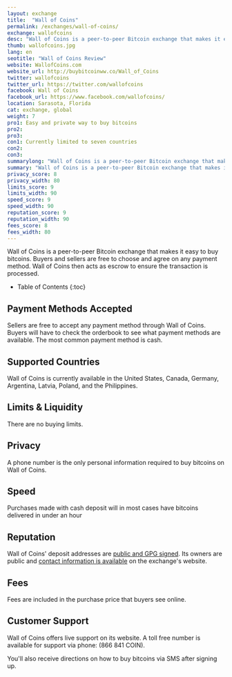 ```yaml
---
layout: exchange
title:  "Wall of Coins"
permalink: /exchanges/wall-of-coins/
exchange: wallofcoins
desc: "Wall of Coins is a peer-to-peer Bitcoin exchange that makes it easy to buy and sell bitcoins."
thumb: wallofcoins.jpg
lang: en
seotitle: "Wall of Coins Review"
website: WallofCoins.com
website_url: http://buybitcoinww.co/Wall_of_Coins
twitter: wallofcoins
twitter_url: https://twitter.com/wallofcoins
facebook: Wall of Coins
facebook_url: https://www.facebook.com/wallofcoins/
location: Sarasota, Florida
cat: exchange, global
weight: 7
pro1: Easy and private way to buy bitcoins
pro2: 
pro3: 
con1: Currently limited to seven countries
con2: 
con3:
summarylong: "Wall of Coins is a peer-to-peer Bitcoin exchange that makes it easy to buy and sell bitcoins."
summary: "Wall of Coins is a peer-to-peer Bitcoin exchange that makes it easy to buy and sell bitcoins."
privacy_score: 8
privacy_width: 80
limits_score: 9
limits_width: 90
speed_score: 9
speed_width: 90
reputation_score: 9
reputation_width: 90
fees_score: 8
fees_width: 80
---
```

Wall of Coins is a peer-to-peer Bitcoin exchange that makes it easy to buy bitcoins. Buyers and sellers are free to choose and agree on any payment method. Wall of Coins then acts as escrow to ensure the transaction is processed. 

* Table of Contents
{:toc}

## Payment Methods Accepted
Sellers are free to accept any payment method through Wall of Coins. Buyers will have to check the orderbook to see what payment methods are available. The most common payment method is cash. 

## Supported Countries
Wall of Coins is currently available in the United States, Canada, Germany, Argentina, Latvia, Poland, and the Philippines.

## Limits & Liquidity
There are no buying limits. 

## Privacy
A phone number is the only personal information required to buy bitcoins on Wall of Coins. 

## Speed
Purchases made with cash deposit will in most cases have bitcoins delivered in under an hour

## Reputation
Wall of Coins' deposit addresses are [public and GPG signed](https://deposits.wallofcoins.com/). Its owners are public and [contact information is available](http://wallofcoins.com/en/contact) on the exchange's website. 

## Fees
Fees are included in the purchase price that buyers see online. 

## Customer Support
Wall of Coins offers live support on its website. A toll free number is available for support via phone:  (866 841 COIN). 

You'll also receive directions on how to buy bitcoins via SMS after signing up. 